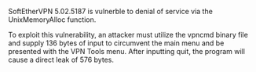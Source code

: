 SoftEtherVPN 5.02.5187 is vulnerble to denial of service via the UnixMemoryAlloc function.

To exploit this vulnerability, an attacker must utilize the vpncmd binary file and supply 136 bytes of input to circumvent the main menu and be presented with the VPN Tools menu. After inputting quit, the program will cause a direct leak of 576 bytes.

